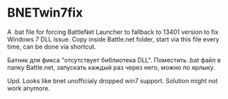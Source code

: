 # BNETwin7fix
A .bat file for forcing BattleNet Launcher to fallback to 13401 version to fix Windows 7 DLL issue.
Copy inside Battle.net folder, start via this file every time, can be done via shortcut.

Батник для фикса "отсутствует библиотека DLL".
Поместить .bat файл в папку Battle.net, запускать каждый раз через него, можно по ярлыку.

Upd. Looks like bnet unofficialy dropped win7 support. Solution might not work anymore.
